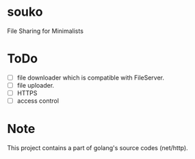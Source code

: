 # souko
File Sharing for Minimalists

# ToDo

- [ ] file downloader which is compatible with FileServer.
- [ ] file uploader.
- [ ] HTTPS
- [ ] access control

# Note

This project contains a part of golang's source codes (net/http).

